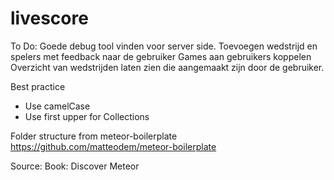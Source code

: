 livescore
=========

To Do:
Goede debug tool vinden voor server side.
Toevoegen wedstrijd en spelers met feedback naar de gebruiker
Games aan gebruikers koppelen 
Overzicht van wedstrijden laten zien die aangemaakt zijn door de gebruiker.


Best practice
* Use camelCase
* Use first upper for Collections

Folder structure from meteor-boilerplate
https://github.com/matteodem/meteor-boilerplate

Source:
Book: Discover Meteor